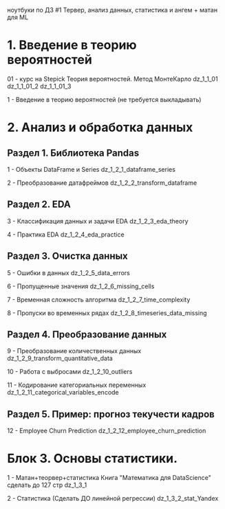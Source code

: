 ноутбуки по ДЗ #1 Тервер, анализ данных, статистика и ангем + матан для ML

# 1. Введение в теорию вероятностей
01 - курс на Stepick Теория вероятностей. Метод МонтеКарло
    dz_1_1_01
    dz_1_1_01_2
    dz_1_1_01_3

1 - Введение в теорию вероятностей (не требуется выкладывать)

# 2. Анализ и обработка данных
## Раздел 1. Библиотека Pandas
1 - Объекты DataFrame и Series
    dz_1_2_1_dataframe_series

2 - Преобразование датафреймов
    dz_1_2_2_transform_dataframe

## Раздел 2. EDA
3 - Классификация данных и задачи EDA
    dz_1_2_3_eda_theory

4 - Практика EDA
    dz_1_2_4_eda_practice

## Раздел 3. Очистка данных
5 - Ошибки в данных
    dz_1_2_5_data_errors

6 - Пропущенные значения
    dz_1_2_6_missing_cells

7 - Временная сложность алгоритма
    dz_1_2_7_time_complexity

8 - Пропуски во временных рядах
    dz_1_2_8_timeseries_data_missing

## Раздел 4. Преобразование данных
9 - Преобразование количественных данных
    dz_1_2_9_transform_quantitative_data

10 - Работа с выбросами
    dz_1_2_10_outliers

11 - Кодирование категориальных переменных
    dz_1_2_11_categorical_variables_encode

## Раздел 5. Пример: прогноз текучести кадров
12 - Employee Churn Prediction
    dz_1_2_12_employee_churn_prediction

# Блок 3. Основы статистики.
1 - Матан+теорвер+статистика Книга "Математика для DataScience"
    cделать до 127 стр
    dz_1_3_1

2 - Статистика  (Сделать ДО линейной регрессии)
    dz_1_3_2_stat_Yandex